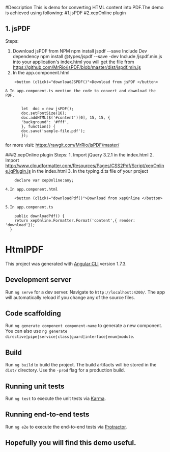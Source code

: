 #Description
This is demo for converting HTML content into PDF.The demo is achieved using following:
#1.jsPDF 
#2.xepOnline plugin

## 1. jsPDF 
Steps:
1. Download jsPDF from NPM
    npm install jspdf --save
   Include Dev dependency
    npm install @types/jspdf --save -dev
   Include /jspdf.min.js into your application's index.html
   you will get the file from https://github.com/MrRio/jsPDF/blob/master/dist/jspdf.min.js
2. In the app.component.html
  ```
      <button (click)="downloadJSPDF()">Download from jsPDF </button>
  ```
    & In app.component.ts mention the code to convert and download the PDF.
 ```
 
        let  doc = new jsPDF();
        doc.setFontSize(16);
        doc.addHTML($('#content')[0], 15, 15, {
        'background': '#fff',
        }, function() {
        doc.save('sample-file.pdf');
        });
   ```  
for more visit: https://rawgit.com/MrRio/jsPDF/master/

###2.xepOnline plugin 
Steps:
    1. Import jQuery 3.2.1 in the index.html
    2. Import http://www.cloudformatter.com/Resources/Pages/CSS2Pdf/Script/xepOnline.jqPlugin.js in the index.html
    3. In the typing.d.ts file of your project
```
    declare var xepOnline:any;
```
    4.In app.component.html
```
    <button (click)="downloadPdf()">Download from xepOnline </button>
```
    5.In app.component.ts
```
    public downloadPdf() {
    return xepOnline.Formatter.Format('content',{ render: 'download'});
  }
```

# HtmlPDF

This project was generated with [Angular CLI](https://github.com/angular/angular-cli) version 1.7.3.

## Development server

Run `ng serve` for a dev server. Navigate to `http://localhost:4200/`. The app will automatically reload if you change any of the source files.

## Code scaffolding

Run `ng generate component component-name` to generate a new component. You can also use `ng generate directive|pipe|service|class|guard|interface|enum|module`.

## Build

Run `ng build` to build the project. The build artifacts will be stored in the `dist/` directory. Use the `-prod` flag for a production build.

## Running unit tests

Run `ng test` to execute the unit tests via [Karma](https://karma-runner.github.io).

## Running end-to-end tests

Run `ng e2e` to execute the end-to-end tests via [Protractor](http://www.protractortest.org/).

## Hopefully you will find this demo useful.
